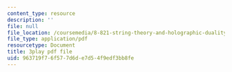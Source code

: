```yaml
---
content_type: resource
description: ''
file: null
file_location: /coursemedia/8-821-string-theory-and-holographic-duality-fall-2014/963719f76f577d6de7d54f9edf3bb8fe_iPWIqjYkVns.pdf
file_type: application/pdf
resourcetype: Document
title: 3play pdf file
uid: 963719f7-6f57-7d6d-e7d5-4f9edf3bb8fe
---
```

